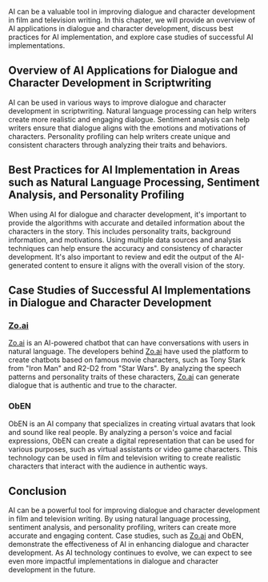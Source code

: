 

AI can be a valuable tool in improving dialogue and character development in film and television writing. In this chapter, we will provide an overview of AI applications in dialogue and character development, discuss best practices for AI implementation, and explore case studies of successful AI implementations.

Overview of AI Applications for Dialogue and Character Development in Scriptwriting
-----------------------------------------------------------------------------------

AI can be used in various ways to improve dialogue and character development in scriptwriting. Natural language processing can help writers create more realistic and engaging dialogue. Sentiment analysis can help writers ensure that dialogue aligns with the emotions and motivations of characters. Personality profiling can help writers create unique and consistent characters through analyzing their traits and behaviors.

Best Practices for AI Implementation in Areas such as Natural Language Processing, Sentiment Analysis, and Personality Profiling
--------------------------------------------------------------------------------------------------------------------------------

When using AI for dialogue and character development, it's important to provide the algorithms with accurate and detailed information about the characters in the story. This includes personality traits, background information, and motivations. Using multiple data sources and analysis techniques can help ensure the accuracy and consistency of character development. It's also important to review and edit the output of the AI-generated content to ensure it aligns with the overall vision of the story.

Case Studies of Successful AI Implementations in Dialogue and Character Development
-----------------------------------------------------------------------------------

### [Zo.ai](http://Zo.ai)

[Zo.ai](http://Zo.ai) is an AI-powered chatbot that can have conversations with users in natural language. The developers behind [Zo.ai](http://Zo.ai) have used the platform to create chatbots based on famous movie characters, such as Tony Stark from "Iron Man" and R2-D2 from "Star Wars". By analyzing the speech patterns and personality traits of these characters, [Zo.ai](http://Zo.ai) can generate dialogue that is authentic and true to the character.

### ObEN

ObEN is an AI company that specializes in creating virtual avatars that look and sound like real people. By analyzing a person's voice and facial expressions, ObEN can create a digital representation that can be used for various purposes, such as virtual assistants or video game characters. This technology can be used in film and television writing to create realistic characters that interact with the audience in authentic ways.

Conclusion
----------

AI can be a powerful tool for improving dialogue and character development in film and television writing. By using natural language processing, sentiment analysis, and personality profiling, writers can create more accurate and engaging content. Case studies, such as [Zo.ai](http://Zo.ai) and ObEN, demonstrate the effectiveness of AI in enhancing dialogue and character development. As AI technology continues to evolve, we can expect to see even more impactful implementations in dialogue and character development in the future.
